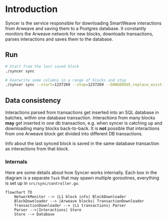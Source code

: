 # Introduction

Syncer is the service responsible for downloading SmartWeave interactions from Arweave and saving them to a Postgres database.
It constantly monitors the Arweave network for new blocks, downloads transactions, parses interactions and saves them to the database.

## Run

```bash
# Start from the last saved block
./syncer sync

# Overwrite some columns in a range of blocks and stop
./syncer sync --start=1237269 --stop=1237269 --DANGEROUS_replace_existing_data
```

## Data consistency

Interactions parsed from transactions get inserted into an SQL database in batches, within one database transaction. Interactions from many blocks **may** get inserted in one db transaction, e.g. when syncer is catching up and downloading many blocks back-to-back. It is **not** possible that interactions from one Arweave block get divided into different DB transactions.

Info about the last synced block is saved in the same database transaction as interactions from that block.

### Internals

Here are some details about how Syncer works internally. Each box in the diagram is a separate `Task` that may spawn multiple goroutines, everything is set up in `src/sync/controller.go`.


```mermaid
flowchart TD
    NetworkMonitor --> |L1 block info| BlockDownloader
    BlockDownloader --> |Arweave blocks| TransactionDownloader
    TransactionDownloader --> |L1 transactions| Parser
    Parser -->|Interactions| Store
    Store --> Database
```

